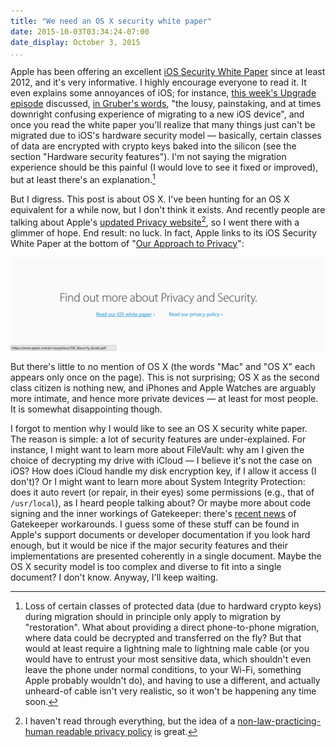 ```yaml
---
title: "We need an OS X security white paper"
date: 2015-10-03T03:34:24-07:00
date_display: October 3, 2015
...
```


Apple has been offering an excellent [iOS Security White Paper](https://www.apple.com/privacy/docs/iOS_Security_Guide.pdf) since at least 2012, and it's very informative. I highly encourage everyone to read it. It even explains some annoyances of iOS; for instance, [this week's Upgrade episode](http://www.relay.fm/upgrade/56) discussed, [in Gruber's words](https://daringfireball.net/linked/2015/10/01/upgrade-56), "the lousy, painstaking, and at times downright confusing experience of migrating to a new iOS device", and once you read the white paper you'll realize that many things just can't be migrated due to iOS's hardware security model — basically, certain classes of data are encrypted with crypto keys baked into the silicon (see the section "Hardware security features"). I'm not saying the migration experience should be this painful (I would love to see it fixed or improved), but at least there's an explanation.[^migration]

But I digress. This post is about OS X. I've been hunting for an OS X equivalent for a while now, but I don't think it exists. And recently people are talking about Apple's [updated Privacy website](https://www.apple.com/privacy/)[^site], so I went there with a glimmer of hope. End result: no luck. In fact, Apple links to its iOS Security White Paper at the bottom of "[Our Approach to Privacy](https://www.apple.com/privacy/approach-to-privacy)":

![iOS Security White Paper linked, but no OS X.](/img/20151003-ios-security-white-paper-but-no-osx.png)

But there's little to no mention of OS X (the words "Mac" and "OS X" each appears only once on the page). This is not surprising; OS X as the second class citizen is nothing new, and iPhones and Apple Watches are arguably more intimate, and hence more private devices — at least for most people. It is somewhat disappointing though.

I forgot to mention why I would like to see an OS X security white paper. The reason is simple: a lot of security features are under-explained. For instance, I might want to learn more about FileVault: why am I given the choice of decrypting my drive with iCloud — I believe it's not the case on iOS? How does iCloud handle my disk encryption key, if I allow it access (I don't)? Or I might want to learn more about System Integrity Protection: does it auto revert (or repair, in their eyes) some permissions (e.g., that of `/usr/local`), as I heard people talking about? Or maybe more about code signing and the inner workings of Gatekeeper: there's [recent news](http://arstechnica.com/security/2015/09/drop-dead-simple-exploit-completely-bypasses-macs-malware-gatekeeper/) of Gatekeeper workarounds. I guess some of these stuff can be found in Apple's support documents or developer documentation if you look hard enough, but it would be nice if the major security features and their implementations are presented coherently in a single document. Maybe the OS X security model is too complex and diverse to fit into a single document? I don't know. Anyway, I'll keep waiting.

[^migration]: Loss of certain classes of protected data (due to hardward crypto keys) during migration should in principle only apply to migration by "restoration". What about providing a direct phone-to-phone migration, where data could be decrypted and transferred on the fly? But that would at least require a lightning male to lightning male cable (or you would have to entrust your most sensitive data, which shouldn't even leave the phone under normal conditions, to your Wi-Fi, something Apple probably wouldn't do), and having to use a different, and actually unheard-of cable isn't very realistic, so it won't be happening any time soon.

[^site]: I haven't read through everything, but the idea of a [non-law-practicing-human readable privacy policy](https://www.apple.com/privacy/privacy-policy/) is great.
